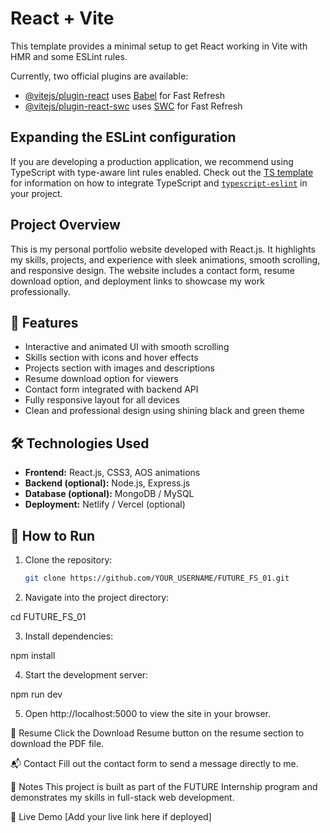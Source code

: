 # React + Vite

This template provides a minimal setup to get React working in Vite with HMR and some ESLint rules.

Currently, two official plugins are available:

- [@vitejs/plugin-react](https://github.com/vitejs/vite-plugin-react/blob/main/packages/plugin-react) uses [Babel](https://babeljs.io/) for Fast Refresh
- [@vitejs/plugin-react-swc](https://github.com/vitejs/vite-plugin-react/blob/main/packages/plugin-react-swc) uses [SWC](https://swc.rs/) for Fast Refresh

## Expanding the ESLint configuration

If you are developing a production application, we recommend using TypeScript with type-aware lint rules enabled. Check out the [TS template](https://github.com/vitejs/vite/tree/main/packages/create-vite/template-react-ts) for information on how to integrate TypeScript and [`typescript-eslint`](https://typescript-eslint.io) in your project.

## Project Overview

This is my personal portfolio website developed with React.js. It highlights my skills, projects, and experience with sleek animations, smooth scrolling, and responsive design. The website includes a contact form, resume download option, and deployment links to showcase my work professionally.

## 📂 Features

- Interactive and animated UI with smooth scrolling
- Skills section with icons and hover effects
- Projects section with images and descriptions
- Resume download option for viewers
- Contact form integrated with backend API
- Fully responsive layout for all devices
- Clean and professional design using shining black and green theme

## 🛠 Technologies Used

- **Frontend:** React.js, CSS3, AOS animations
- **Backend (optional):** Node.js, Express.js
- **Database (optional):** MongoDB / MySQL
- **Deployment:** Netlify / Vercel (optional)

## 🚀 How to Run

1. Clone the repository:

   ```bash
   git clone https://github.com/YOUR_USERNAME/FUTURE_FS_01.git

   ```

2. Navigate into the project directory:

cd FUTURE_FS_01

3. Install dependencies:

npm install

4. Start the development server:

npm run dev

5. Open http://localhost:5000 to view the site in your browser.

📄 Resume
Click the Download Resume button on the resume section to download the PDF file.

📬 Contact
Fill out the contact form to send a message directly to me.

📌 Notes
This project is built as part of the FUTURE Internship program and demonstrates my skills in full-stack web development.

🔗 Live Demo
[Add your live link here if deployed]
